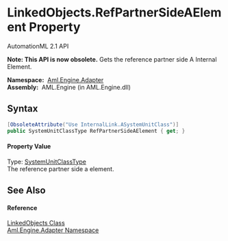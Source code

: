 LinkedObjects.RefPartnerSideAElement Property
=============================================
AutomationML 2.1 API

**Note: This API is now obsolete.**
Gets the reference partner side A Internal Element.

  **Namespace:**  [Aml.Engine.Adapter][1]  
  **Assembly:**  AML.Engine (in AML.Engine.dll)

Syntax
------

```csharp
[ObsoleteAttribute("Use InternalLink.ASystemUnitClass")]
public SystemUnitClassType RefPartnerSideAElement { get; }
```

#### Property Value
Type: [SystemUnitClassType][2]  
The reference partner side a element.

See Also
--------

#### Reference
[LinkedObjects Class][3]  
[Aml.Engine.Adapter Namespace][1]  

[1]: ../README.md
[2]: ../../Aml.Engine.CAEX/SystemUnitClassType/README.md
[3]: README.md
[4]: https://www.automationml.org
[5]: ../../icons/logoShade.png